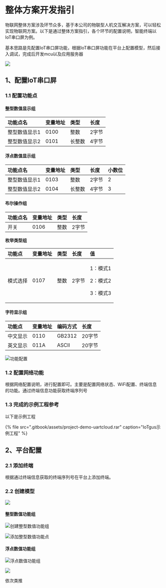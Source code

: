 # 整体方案开发指引

物联网整体方案涉及环节众多，基于本公司的物联型人机交互解决方案，可以轻松实现物联网方案。以下是通过整体方案指引，各个环节的配置说明，智能终端以IoT串口屏为例。

基本思路是先配置IoT串口屏功能，根据IoT串口屏功能在平台上配置模型，然后接入调试，完成后开发mcu以及应用服务器

![](.gitbook/assets/fang-an-%20%281%29.png)

## 1、配置IoT串口屏

### 1.1 配置功能点

#### 整型数值显示组

| **功能点名** | **变量地址** | **类型** | **长度** |
| :--- | :--- | :--- | :--- |
| 整型数值显示1 | 0100 | 整数 | 2字节 |
| 整型数值显示2 | 0101 | 长整数 | 4字节 |

#### 浮点数值显示组

| **功能点名** | **变量地址** | **类型** | **长度** | 小数位 |
| :--- | :--- | :--- | :--- | :--- |
| 整型数值显示1 | 0103 | 整数 | 2字节 | 2 |
| 整型数值显示2 | 0104 | 长整数 | 4字节 | 3 |

#### 布尔操作组

| **功能点名** | 变量地址 | 类型 | 长度 |
| :--- | :--- | :--- | :--- |
| 开关 | 0106 | 整数 | 2字节 |

**枚举类型组**

<table>
  <thead>
    <tr>
      <th style="text-align:left"><b>&#x529F;&#x80FD;&#x70B9;</b>
      </th>
      <th style="text-align:left"><b>&#x53D8;&#x91CF;&#x5730;&#x5740;</b>
      </th>
      <th style="text-align:left"><b>&#x7C7B;&#x578B;</b>
      </th>
      <th style="text-align:left"><b>&#x957F;&#x5EA6;</b>
      </th>
      <th style="text-align:left">&#x503C;</th>
    </tr>
  </thead>
  <tbody>
    <tr>
      <td style="text-align:left">&#x6A21;&#x5F0F;&#x9009;&#x62E9;</td>
      <td style="text-align:left">0107</td>
      <td style="text-align:left">&#x6574;&#x6570;</td>
      <td style="text-align:left">2&#x5B57;&#x8282;</td>
      <td style="text-align:left">
        <p>1&#xFF1A;&#x6A21;&#x5F0F;1</p>
        <p>2&#xFF1A;&#x6A21;&#x5F0F;2</p>
        <p>3&#xFF1A;&#x6A21;&#x5F0F;3</p>
      </td>
    </tr>
  </tbody>
</table>

#### 字符显示组

| 功能点 | 变量地址 | 编码方式 | 长度 |
| :--- | :--- | :--- | :--- |
| 中文显示 | 0110 | GB2312 | 20字节 |
| 英文显示 | 011A | ASCII | 20字节 |

![&#x529F;&#x80FD;&#x914D;&#x7F6E;](.gitbook/assets/pei-zhi-gong-neng-dian-.png)

### 1.2 配置网络功能

根据网络配置说明，进行配置即可。主要是配置网络状态、WiFi配置、终端信息的功能。通过终端信息功能获取终端序列号

### 1.3 完成的示例工程参考

以下是示例工程

{% file src=".gitbook/assets/project-demo-uartcloud.rar" caption="IoTgus示例工程" %}

## 2、平台配置

### 2.1 添加终端

根据通过终端信息获取的终端序列号在平台上添加终端。

### 2.2 创建模型

![](.gitbook/assets/mo-xing-.png)

#### 整型数值功能组

![&#x521B;&#x5EFA;&#x6574;&#x578B;&#x6570;&#x503C;&#x529F;&#x80FD;&#x7EC4;](.gitbook/assets/shu-zhi-zu-.png)

![&#x6DFB;&#x52A0;&#x6574;&#x578B;&#x6570;&#x503C;&#x529F;&#x80FD;&#x70B9;](.gitbook/assets/zheng-xing-shu-zhi-gong-neng-dian-.png)

#### 浮点数值功能组

![&#x6D6E;&#x70B9;&#x6570;&#x503C;&#x529F;&#x80FD;&#x7EC4;](.gitbook/assets/fu-dian-shu-zhi-.png)

![](.gitbook/assets/fu-dian-xing-shu-zhi-gong-neng-dian-.png)

依次类推



